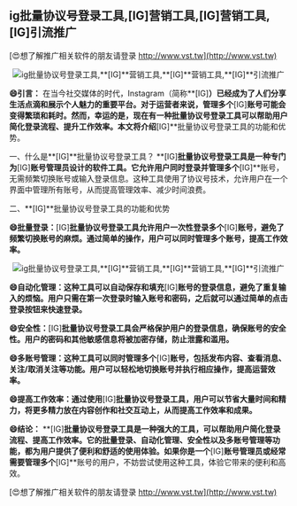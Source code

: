 ## **ig批量协议号登录工具,**[IG]**营销工具,**[IG]**营销工具,**[IG]**引流推广**

[😍想了解推广相关软件的朋友请登录 http://www.vst.tw](http://www.vst.tw)

 <center><img src="https://vst.tw/MP4/tuiguang/png/6.png" alt="ig批量协议号登录工具,**[IG]**营销工具,**[IG]**营销工具,**[IG]**引流推广"></center>

**😄引言：**
在当今社交媒体的时代，Instagram（简称**[IG]**）已经成为了人们分享生活点滴和展示个人魅力的重要平台。对于运营者来说，管理多个**[IG]**账号可能会变得繁琐和耗时。然而，幸运的是，现在有一种批量协议号登录工具可以帮助用户简化登录流程、提升工作效率。本文将介绍**[IG]**批量协议号登录工具的功能和优势。

一、什么是**[IG]**批量协议号登录工具？
**[IG]**批量协议号登录工具是一种专门为**[IG]**账号管理员设计的软件工具。它允许用户同时登录并管理多个**[IG]**账号，无需频繁切换账号或输入登录信息。这种工具使用了协议号技术，允许用户在一个界面中管理所有账号，从而提高管理效率、减少时间浪费。

二、**[IG]**批量协议号登录工具的功能和优势

**😄批量登录：**[IG]**批量协议号登录工具允许用户一次性登录多个**[IG]**账号，避免了频繁切换账号的麻烦。通过简单的操作，用户可以同时管理多个账号，提高工作效率。**

 <center><img src="https://vst.tw/MP4/tuiguang/png/1.png" alt="ig批量协议号登录工具,**[IG]**营销工具,**[IG]**营销工具,**[IG]**引流推广"></center>

**😄自动化管理：这种工具可以自动保存和填充**[IG]**账号的登录信息，避免了重复输入的烦恼。用户只需在第一次登录时输入账号和密码，之后就可以通过简单的点击登录按钮来快速登录。**

**😄安全性：**[IG]**批量协议号登录工具会严格保护用户的登录信息，确保账号的安全性。用户的密码和其他敏感信息将被加密存储，防止泄露和滥用。**

**😄多账号管理：这种工具可以同时管理多个**[IG]**账号，包括发布内容、查看消息、关注/取消关注等功能。用户可以轻松地切换账号并执行相应操作，提高运营效率。**

**😄提高工作效率：通过使用**[IG]**批量协议号登录工具，用户可以节省大量时间和精力，将更多精力放在内容创作和社交互动上，从而提高工作效率和成果。**

**😄结论：**
**[IG]**批量协议号登录工具是一种强大的工具，可以帮助用户简化登录流程、提高工作效率。它的批量登录、自动化管理、安全性以及多账号管理等功能，都为用户提供了便利和舒适的使用体验。如果你是一个**[IG]**账号管理员或经常需要管理多个**[IG]**账号的用户，不妨尝试使用这种工具，体验它带来的便利和高效。

[😍想了解推广相关软件的朋友请登录 http://www.vst.tw](http://www.vst.tw)



